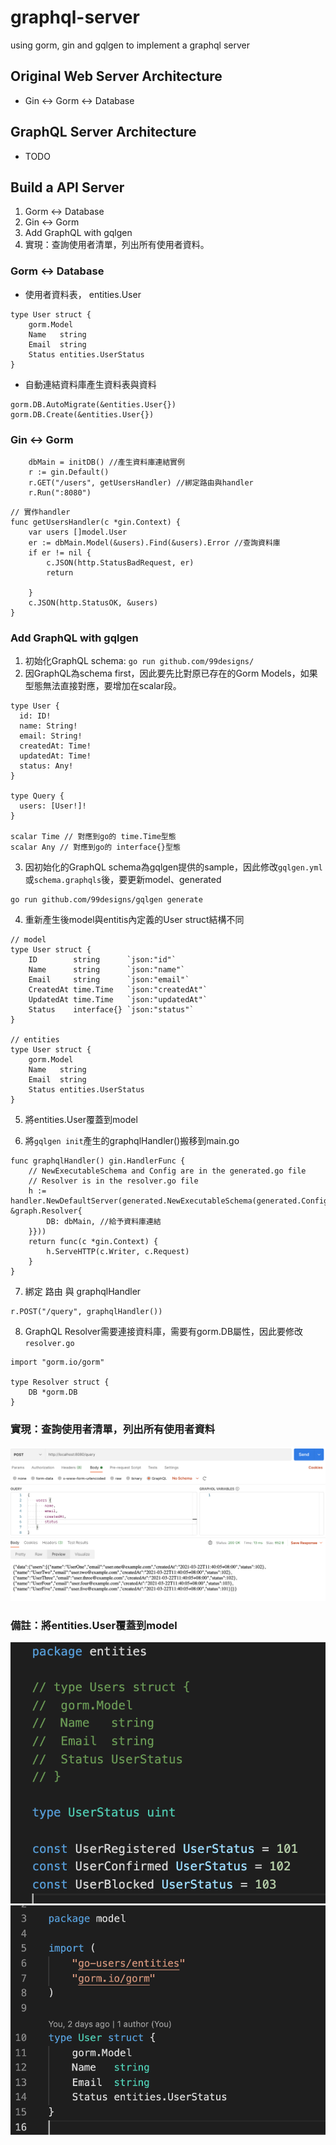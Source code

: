 # graphql-server
using gorm, gin and gqlgen to implement a graphql server


## Original Web Server Architecture  
* Gin <-> Gorm <-> Database

## GraphQL Server Architecture
* TODO
 
## Build a API Server 
1. Gorm <-> Database
2. Gin <-> Gorm
3. Add GraphQL with gqlgen
4. 實現：查詢使用者清單，列出所有使用者資料。

### Gorm <-> Database
* 使用者資料表， entities.User
```
type User struct {
	gorm.Model
	Name   string
	Email  string
	Status entities.UserStatus
}
```
* 自動連結資料庫產生資料表與資料
```
gorm.DB.AutoMigrate(&entities.User{})
gorm.DB.Create(&entities.User{})
```

### Gin <-> Gorm
```
	dbMain = initDB() //產生資料庫連結實例
	r := gin.Default()
	r.GET("/users", getUsersHandler) //綁定路由與handler
	r.Run(":8080")    
```
``` 
// 實作handler
func getUsersHandler(c *gin.Context) {
	var users []model.User
	er := dbMain.Model(&users).Find(&users).Error //查詢資料庫
	if er != nil {
		c.JSON(http.StatusBadRequest, er)
		return

	}
	c.JSON(http.StatusOK, &users)
}
```

### Add GraphQL with gqlgen
1. 初始化GraphQL schema: `go run github.com/99designs/ `
2. 因GraphQL為schema first，因此要先比對原已存在的Gorm Models，如果型態無法直接對應，要增加在scalar段。
```
type User {
  id: ID!           
  name: String!
  email: String!
  createdAt: Time!
  updatedAt: Time!
  status: Any!
}

type Query {
  users: [User!]!
}

scalar Time // 對應到go的 time.Time型態
scalar Any // 對應到go的 interface{}型態
```
3. 因初始化的GraphQL schema為gqlgen提供的sample，因此修改`gqlgen.yml`或`schema.graphqls`後，要更新model、generated
```
go run github.com/99designs/gqlgen generate
```
4. 重新產生後model與entitis內定義的User struct結構不同
``` 
// model
type User struct {
	ID        string      `json:"id"`
	Name      string      `json:"name"`
	Email     string      `json:"email"`
	CreatedAt time.Time   `json:"createdAt"`
	UpdatedAt time.Time   `json:"updatedAt"`
	Status    interface{} `json:"status"`
}

// entities
type User struct {
	gorm.Model
	Name   string
	Email  string
	Status entities.UserStatus
}
```

5. 將entities.User覆蓋到model 

6. 將`gqlgen init`產生的graphqlHandler()搬移到main.go
```
func graphqlHandler() gin.HandlerFunc {
	// NewExecutableSchema and Config are in the generated.go file
	// Resolver is in the resolver.go file
	h := handler.NewDefaultServer(generated.NewExecutableSchema(generated.Config{Resolvers: &graph.Resolver{
		DB: dbMain, //給予資料庫連結
	}}))
	return func(c *gin.Context) {
		h.ServeHTTP(c.Writer, c.Request)
	}
}
```
7. 綁定 路由 與 graphqlHandler
``` 
r.POST("/query", graphqlHandler())
```
8. GraphQL Resolver需要連接資料庫，需要有gorm.DB屬性，因此要修改`resolver.go`
``` 
import "gorm.io/gorm"

type Resolver struct {
	DB *gorm.DB
}
```

### 實現：查詢使用者清單，列出所有使用者資料
![查詢使用者清單](./query.png)

### 備註：將entities.User覆蓋到model 
![entities.User](./entities.png) 
![model.User](./model.png) 
